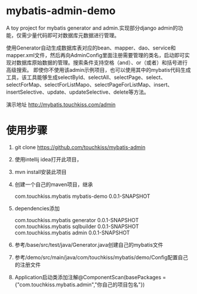 # mybatis-admin-demo
A toy project for mybatis generator and admin.实现部分django admin的功能，仅需少量代码即可对数据库元数据进行管理。

使用Generator自动生成数据库表对应的bean、mapper、dao、service和mapper.xml文件，然后再向AdminConfig里面注册需要管理的类名，启动即可实现对数据库原始数据的管理。搜索条件支持空格（and）、or（或者）和括号进行高级搜索。
即使你不使用该admin示例项目，也可以使用其中的mybatis代码生成工具，该工具能够生成selectById、selectAll、selectPage、select、selectForMap、selectForListMapo、selectPageForListMap、insert、insertSelective、update、updateSelective、delete等方法。

演示地址  http://mybatis.touchkiss.com/admin

# 使用步骤
1. git clone https://github.com/touchkiss/mybatis-admin
2. 使用intellij idea打开此项目，
3. mvn install安装此项目
4. 创建一个自己的maven项目，继承


 	<parent>
        <groupId>com.touchkiss.mybatis</groupId>
        <artifactId>mybatis-demo</artifactId>
        <version>0.0.1-SNAPSHOT</version>
        <relativePath/> 
    </parent>
5. dependencies添加


 	<dependency>
        <groupId>com.touchkiss.mybatis</groupId>
        <artifactId>generator</artifactId>
        <version>0.0.1-SNAPSHOT</version>
    </dependency>
    <dependency>
        <groupId>com.touchkiss.mybatis</groupId>
        <artifactId>sqlbuilder</artifactId>
        <version>0.0.1-SNAPSHOT</version>
    </dependency>
    <dependency>
        <groupId>com.touchkiss.mybatis</groupId>
        <artifactId>admin</artifactId>
        <version>0.0.1-SNAPSHOT</version>
    </dependency>

6. 参考/base/src/test/java/Generator.java创建自己的mybatis文件
7. 参考/demo/src/main/java/com/touchkiss/mybatis/demo/Config配置自己的注册文件
8. Application启动类添加注解@ComponentScan(basePackages = {"com.touchkiss.mybatis.admin","你自己的项目包名"})